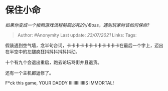# 保住小命
*如果你变成一个按照游戏流程前期必死的小Boss，遇到玩家时该如何保命?*

> Author: #Anonymity
> Last update: *23/07/2021*
> Links:
> Tags:

假装遇到空气墙，念半句台词，卡卡卡卡卡卡卡卡卡卡卡卡在最后一个字上，迈出在半空中的左腿疯狂抖抖抖抖抖抖动。

十个有九个会退出重启，跑去论坛骂街并且退货。

还有一个主机都返修了。

F*ck this game, YOUR DADDY IIIIIIIIIIIIIIS IMMORTAL!
